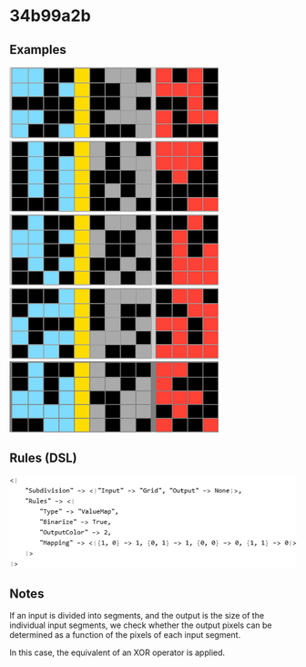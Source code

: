# 34b99a2b

## Examples

![ARC examples for 34b99a2b](examples.png?raw=true)

## Rules (DSL)

![DSL rules for 34b99a2b](rules.png?raw=true)

## Notes
If an input is divided into segments, and the output is the size of the individual input segments, we check whether the output pixels can be determined as a function of the pixels of each input segment.

In this case, the equivalent of an XOR operator is applied.
